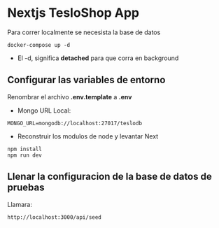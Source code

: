 # Nextjs TesloShop App
Para correr localmente se necesista la base de datos
```
docker-compose up -d
```

* El -d, significa __detached__ para que corra en background

## Configurar las variables de entorno
Renombrar el archivo __.env.template__ a __.env__
* Mongo URL Local:
```
MONGO_URL=mongodb://localhost:27017/teslodb
```

* Reconstruir los modulos de node y levantar Next
```
npm install
npm run dev
```

## Llenar la configuracion de la base de datos de pruebas
Llamara:
```
http://localhost:3000/api/seed
```
